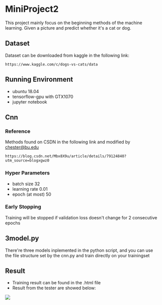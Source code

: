 # MiniProject2
This project mainly focus on the beginning methods of the machine learning. Given a picture and predict whether it's a cat or dog.
## Dataset
Dataset can be downloaded from kaggle in the following link:
```
https://www.kaggle.com/c/dogs-vs-cats/data
```
## Running Environment
- ubuntu 18.04
- tensorflow-gpu with GTX1070
- jupyter notebook

## Cnn
### Reference
Methods found on CSDN in the following link and modified by chester@bu.edu
```
https://blog.csdn.net/Mbx8X9u/article/details/79124840?utm_source=blogxgwz0
```
### Hyper Parameters
- batch size 32
- learning rate 0.01
- epoch (at most) 50

### Early Stopping
Training will be stopped if validation loss doesn't change for 2 consecutive epochs 



## 3model.py
There're three models inplemented in the python script, and you can use the file structure set by the cnn.py and train directly on your trainingset

## Result
* Training result can be found in the .html file 
* Result from the tester are showed below:
<img src="https://github.com/Wwwzff/MiniProject2/blob/master/results/test_result.png" />
